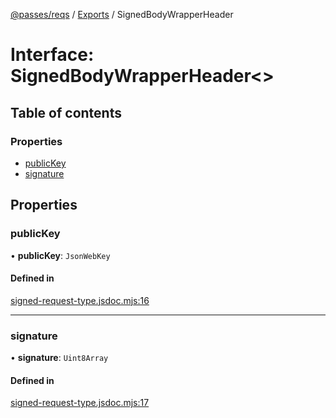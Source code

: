 [@passes/reqs](../README.md) / [Exports](../modules.md) / SignedBodyWrapperHeader

# Interface: SignedBodyWrapperHeader\<\>

## Table of contents

### Properties

- [publicKey](SignedBodyWrapperHeader.md#publickey)
- [signature](SignedBodyWrapperHeader.md#signature)

## Properties

### publicKey

• **publicKey**: `JsonWebKey`

#### Defined in

[signed-request-type.jsdoc.mjs:16](https://github.com/passes-org/passes/blob/9dd091e/packages/reqs/src/signed-request-type.jsdoc.mjs#L16)

___

### signature

• **signature**: `Uint8Array`

#### Defined in

[signed-request-type.jsdoc.mjs:17](https://github.com/passes-org/passes/blob/9dd091e/packages/reqs/src/signed-request-type.jsdoc.mjs#L17)
